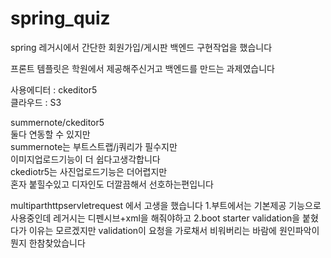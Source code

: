 # spring_quiz

spring 레거시에서 
간단한 회원가입/게시판 백엔드 
구현작업을 했습니다

프론트 템플릿은 학원에서 제공해주신거고
백엔드를 만드는 과제였습니다

사용에디터 : ckeditor5  
클라우드 : S3  

summernote/ckeditor5  
둘다 연동할 수 있지만  
summernote는 부트스트랩/j쿼리가 필수지만  
이미지업로드기능이 더 쉽다고생각합니다  
ckediotr5는 사진업로드기능은 더어렵지만  
혼자 붙힐수있고 디자인도 더깔끔해서 선호하는편입니다  

multiparthttpservletrequest 에서 고생을 했습니다
1.부트에서는 기본제공 기능으로 사용중인데
레거시는 디펜시브+xml을 해줘야하고 
2.boot starter validation을 붙혔다가 
이유는 모르겠지만 validation이 요청을 가로채서
비워버리는 바람에 원인파악이 뭔지 한참찾았습니다

